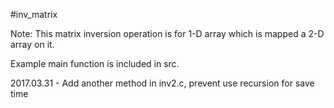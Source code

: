 #inv_matrix

Note: This matrix inversion operation is for 1-D array which is mapped a 2-D array on it.

Example main function is included in src.

2017.03.31 - Add another method in inv2.c, prevent use recursion for save time
